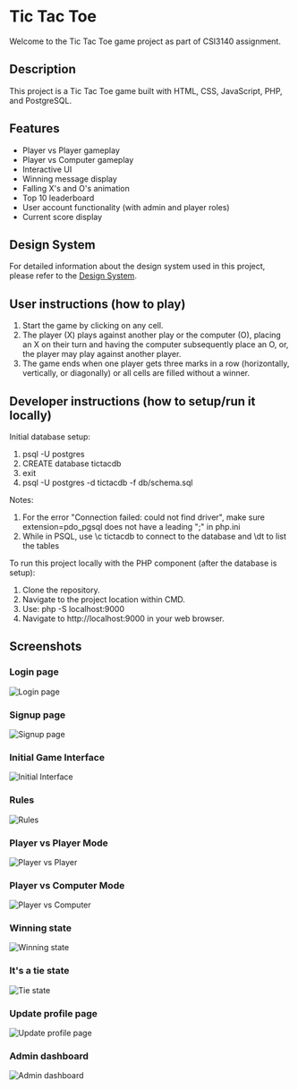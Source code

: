 # Tic Tac Toe

Welcome to the Tic Tac Toe game project as part of CSI3140 assignment.

## Description
This project is a Tic Tac Toe game built with HTML, CSS, JavaScript, PHP, and PostgreSQL.

## Features
- Player vs Player gameplay
- Player vs Computer gameplay
- Interactive UI
- Winning message display
- Falling X's and O's animation
- Top 10 leaderboard
- User account functionality (with admin and player roles)
- Current score display

## Design System
For detailed information about the design system used in this project, please refer to the [Design System](docs/design_system.md).

## User instructions (how to play)
1. Start the game by clicking on any cell.
2. The player (X) plays against another play or the computer (O), placing an X on their turn and having the computer subsequently place an O, or, the player may play against another player.
3. The game ends when one player gets three marks in a row (horizontally, vertically, or diagonally) or all cells are filled without a winner.

## Developer instructions (how to setup/run it locally)
Initial database setup:
1. psql -U postgres
2. CREATE database tictacdb
3. exit
4. psql -U postgres -d tictacdb -f db/schema.sql

Notes:
1. For the error "Connection failed: could not find driver", make sure extension=pdo_pgsql does not have a leading ";" in php.ini
2. While in PSQL, use \c tictacdb to connect to the database and \dt to list the tables

To run this project locally with the PHP component (after the database is setup):
1. Clone the repository.
2. Navigate to the project location within CMD.
3. Use: php -S localhost:9000
4. Navigate to http://localhost:9000 in your web browser.

## Screenshots

### Login page

![Login page](docs/design_system/assets/v3/login.png)

### Signup page

![Signup page](docs/design_system/assets/v3/signup.png)

### Initial Game Interface

![Initial Interface](docs/design_system/assets/v3/initial_interface.png)

### Rules

![Rules](docs/design_system/assets/v3/rules.png)

### Player vs Player Mode

![Player vs Player](docs/design_system/assets/v3/player_vs_player.png)

### Player vs Computer Mode

![Player vs Computer](docs/design_system/assets/v3/player_vs_computer.png)

### Winning state

![Winning state](docs/design_system/assets/v3/winning_state.png)

### It's a tie state

![Tie state](docs/design_system/assets/v3/tie_state.png)

### Update profile page

![Update profile page](docs/design_system/assets/v3/update_profile.png)

### Admin dashboard

![Admin dashboard](docs/design_system/assets/v3/admin_dashboard.png)